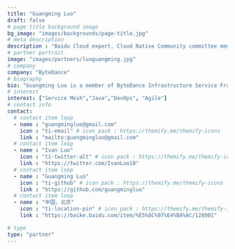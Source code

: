 ```yaml
---
title: "Guangming Luo"
draft: false
# page title background image
bg_image: "images/backgrounds/page-title.jpg"
# meta description
description : "Baidu Cloud expert, Cloud Native Community committee member"
# partner portrait
image: "images/partners/luoguangming.jpg"
# company
company: "ByteDance"
# biography
bio: "Guangming Luo is a member of ByteDance Infrastructure Service Framework team, a senior architect, a cloud native technologist, a member of ServiceMesher community & cloud native community management committee, and has in-depth research on Spring Cloud, Istio and microservice middleware."
# interest
interest: ["Service Mesh","Java","DevOps", "Agile"]
# contact info
contact:
  # contact item loop
  - name : "guangmingluo@gmail.com"
    icon : "ti-email" # icon pack : https://themify.me/themify-icons
    link : "mailto:guangmingluo@gmail.com"
  # contact item loop
  - name : "Ivan Luo"
    icon : "ti-twitter-alt" # icon pack : https://themify.me/themify-icons
    link : "https://twitter.com/IvanLuo10"
  # contact item loop
  - name : "Guangming Luo"
    icon : "ti-github" # icon pack : https://themify.me/themify-icons
    link : "https://github.com/guangmingluo"
  # contact item loop
  - name : "中国，北京"
    icon : "ti-location-pin" # icon pack : https://themify.me/themify-icons
    link : "https://baike.baidu.com/item/%E5%8C%97%E4%BA%AC/128981"

# type
type: "partner"
---
```

